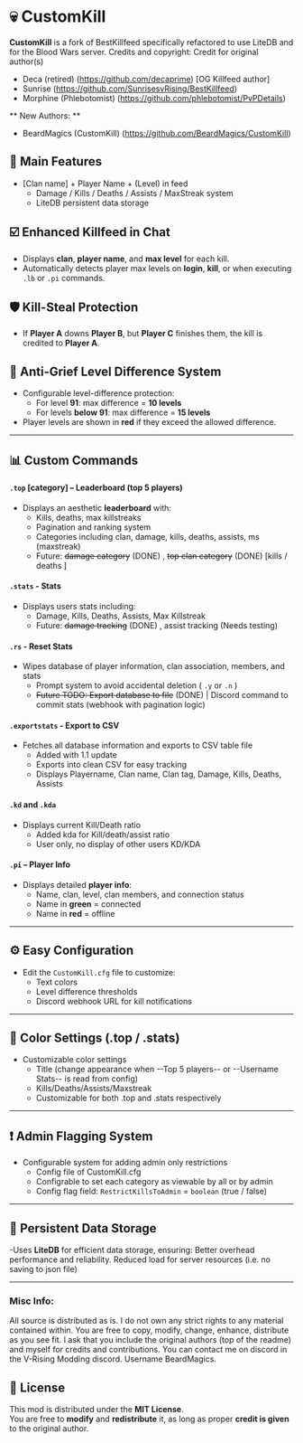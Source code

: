 # 💀 CustomKill

**CustomKill** is a fork of BestKillfeed specifically refactored to use LiteDB and for the Blood Wars server.
Credits and copyright: 
Credit for original author(s)
- Deca (retired) (https://github.com/decaprime) [OG Killfeed author]
- Sunrise (https://github.com/SunrisesvRising/BestKillfeed)
- Morphine (Phlebotomist) (https://github.com/phlebotomist/PvPDetails)

** New Authors: **
- BeardMagics (CustomKill) (https://github.com/BeardMagics/CustomKill)

## 🔧 Main Features
- [Clan name] + Player Name + (Level) in feed
  - Damage / Kills / Deaths / Assists / MaxStreak system
  - LiteDB persistent data storage

## ☑️ Enhanced Killfeed in Chat
- Displays **clan**, **player name**, and **max level** for each kill.
- Automatically detects player max levels on **login**, **kill**, or when executing `.lb` or `.pi` commands.


## 🛡️ Kill-Steal Protection
- If **Player A** downs **Player B**, but **Player C** finishes them, the kill is credited to **Player A**.

## 🚫 Anti-Grief Level Difference System
- Configurable level-difference protection:
  - For level **91**: max difference = **10 levels**
  - For levels **below 91**: max difference = **15 levels**
- Player levels are shown in **red** if they exceed the allowed difference.

---

## 📊 Custom Commands

#### `.top` [category] – Leaderboard (top 5 players)
- Displays an aesthetic **leaderboard** with:
  - Kills, deaths, max killstreaks
  - Pagination and ranking system
  - Categories including clan, damage, kills, deaths, assists, ms (maxstreak)
  - Future: ~~damage category~~ (DONE) , ~~top clan category~~ (DONE) [kills / deaths ]
  
#### `.stats` - Stats
- Displays users stats including:
  - Damage, Kills, Deaths, Assists, Max Killstreak
  - Future: ~~damage tracking~~ (DONE) , assist tracking (Needs testing)

#### `.rs` - Reset Stats
- Wipes database of player information, clan association, members, and stats
  - Prompt system to avoid accidental deletion ( `.y` or `.n` )
  - ~~Future TODO: Export database to file~~ (DONE) | Discord command to commit stats (webhook with pagination logic)
 
#### `.exportstats` - Export to CSV
- Fetches all database information and exports to CSV table file
  - Added with 1.1 update
  - Exports into clean CSV for easy tracking
  - Displays Playername, Clan name, Clan tag, Damage, Kills, Deaths, Assists

#### `.kd` and `.kda`
- Displays current Kill/Death ratio
  - Added kda for Kill/death/assist ratio
  - User only, no display of other users KD/KDA

#### `.pi` – Player Info
- Displays detailed **player info**:
  - Name, clan, level, clan members, and connection status
  - Name in **green** = connected  
  - Name in **red** = offline

---

## ⚙️ Easy Configuration
- Edit the `CustomKill.cfg` file to customize:
  - Text colors
  - Level difference thresholds
  - Discord webhook URL for kill notifications

---

## 🎨 Color Settings (.top / .stats)
- Customizable color settings
  - Title (change appearance when --Top 5 players-- or --Username Stats-- is read from config)
  - Kills/Deaths/Assists/Maxstreak
  - Customizable for both .top and .stats respectively

---

## ❗ Admin Flagging System
- Configurable system for adding admin only restrictions
  - Config file of CustomKill.cfg
  - Configrable to set each category as viewable by all or by admin
  - Config flag field: `RestrictKillsToAdmin` = `boolean` (true / false)

---

## 💾 Persistent Data Storage
-Uses **LiteDB** for efficient data storage, ensuring:
Better overhead performance and reliability.
Reduced load for server resources (i.e. no saving to json file)

---

### Misc Info:
All source is distributed as is. I do not own any strict rights to any material contained within.
You are free to copy, modify, change, enhance, distribute as you see fit.
I ask that you include the original authors (top of the readme) and myself for credits and contributions.
You can contact me on discord in the V-Rising Modding discord. Username BeardMagics.

## 📝 License

This mod is distributed under the **MIT License**.  
You are free to **modify** and **redistribute** it, as long as proper **credit is given** to the original author.
